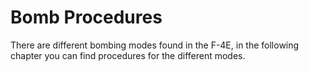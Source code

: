 # Bomb Procedures

There are different bombing modes found in the F-4E, in the following chapter you can find
procedures for the different modes.
